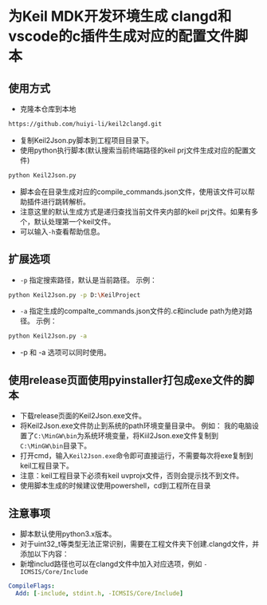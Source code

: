 # 为Keil MDK开发环境生成 clangd和vscode的c插件生成对应的配置文件脚本

## 使用方式

- 克隆本仓库到本地

``` bash
https://github.com/huiyi-li/keil2clangd.git
```

- 复制Keil2Json.py脚本到工程项目目录下。
- 使用python执行脚本(默认搜索当前终端路径的keil prj文件生成对应的配置文件)

``` bash
python Keil2Json.py
```

- 脚本会在目录生成对应的compile_commands.json文件，使用该文件可以帮助插件进行跳转解析。
- 注意这里的默认生成方式是递归查找当前文件夹内部的keil prj文件。如果有多个，默认处理第一个keil文件。
- 可以输入`-h`查看帮助信息。

## 扩展选项

- `-p` 指定搜索路径，默认是当前路径。
示例：

``` bash
python Keil2Json.py -p D:\KeilProject
```

- `-a` 指定生成的compalte_commands.json文件的.c和include path为绝对路径。
示例：

``` bash
python Keil2Json.py -a
```

- -p 和 -a 选项可以同时使用。

## 使用release页面使用pyinstaller打包成exe文件的脚本

- 下载release页面的Keil2Json.exe文件。
- 将Keil2Json.exe文件防止到系统的path环境变量目录中。
例如：
我的电脑设置了`C:\MinGW\bin`为系统环境变量，将Kiil2Json.exe文件复制到`C:\MinGW\bin`目录下。
- 打开cmd，输入`Keil2Json.exe`命令即可直接运行，不需要每次将exe复制到keil工程目录下。
- 注意：keil工程目录下必须有keil uvprojx文件，否则会提示找不到文件。
- 使用脚本生成的时候建议使用powershell，cd到工程所在目录

## 注意事项

- 脚本默认使用python3.x版本。
- 对于uint32_t等类型无法正常识别，需要在工程文件夹下创建.clangd文件，并添加以下内容：
- 新增includ路径也可以在clangd文件中加入对应选项，例如 `-ICMSIS/Core/Include`
``` yaml
CompileFlags:
  Add: [-include, stdint.h, -ICMSIS/Core/Include]
```
